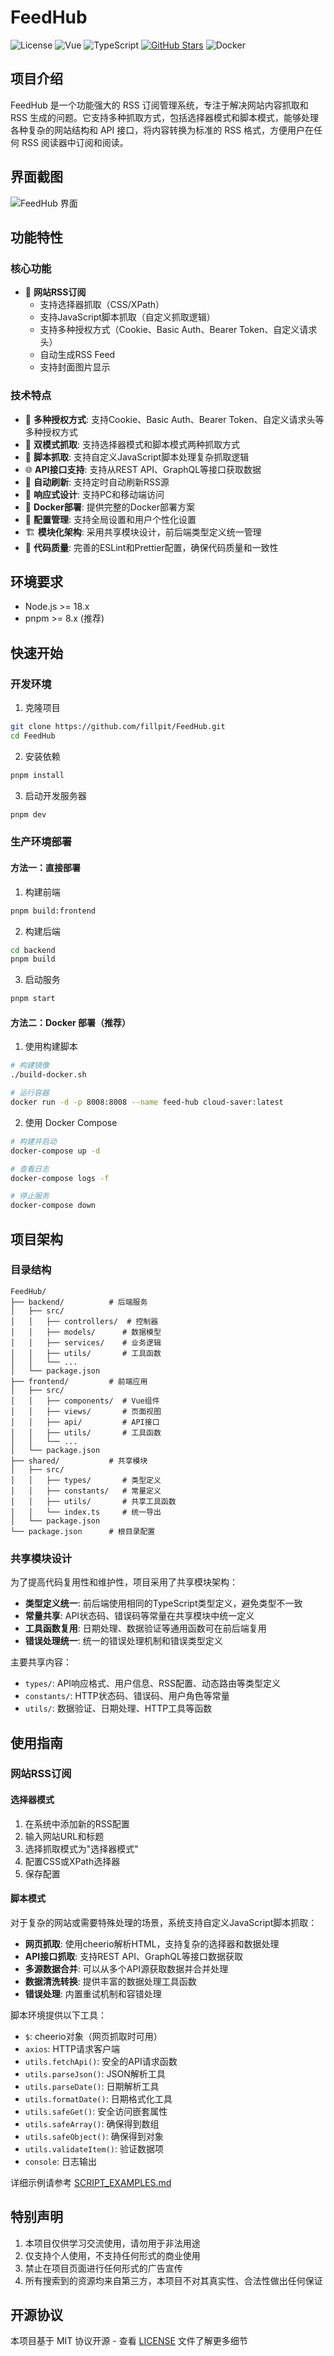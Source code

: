 # FeedHub

![License](https://img.shields.io/badge/license-MIT-blue.svg)
![Vue](https://img.shields.io/badge/vue-3.x-brightgreen.svg)
![TypeScript](https://img.shields.io/badge/typescript-5.x-blue.svg)
[![GitHub Stars](https://img.shields.io/github/stars/fillpit/FeedHub.svg?style=flat&logo=github)](https://github.com/fillpit/FeedHub)
![Docker](https://img.shields.io/docker/pulls/fillpit/feedhub.svg)

## 项目介绍

FeedHub 是一个功能强大的 RSS 订阅管理系统，专注于解决网站内容抓取和 RSS 生成的问题。它支持多种抓取方式，包括选择器模式和脚本模式，能够处理各种复杂的网站结构和 API 接口，将内容转换为标准的 RSS 格式，方便用户在任何 RSS 阅读器中订阅和阅读。

## 界面截图

![FeedHub 界面](https://raw.githubusercontent.com/fillpit/FeedHub/main/docs/img/img_1.png)

## 功能特性

### 核心功能

- 📰 **网站RSS订阅**
  - 支持选择器抓取（CSS/XPath）
  - 支持JavaScript脚本抓取（自定义抓取逻辑）
  - 支持多种授权方式（Cookie、Basic Auth、Bearer Token、自定义请求头）
  - 自动生成RSS Feed
  - 支持封面图片显示

### 技术特点

- 🔐 **多种授权方式**: 支持Cookie、Basic Auth、Bearer Token、自定义请求头等多种授权方式
- 🎯 **双模式抓取**: 支持选择器模式和脚本模式两种抓取方式
- 📝 **脚本抓取**: 支持自定义JavaScript脚本处理复杂抓取逻辑
- 🌐 **API接口支持**: 支持从REST API、GraphQL等接口获取数据
- 🔄 **自动刷新**: 支持定时自动刷新RSS源
- 📱 **响应式设计**: 支持PC和移动端访问
- 🐳 **Docker部署**: 提供完整的Docker部署方案
- 🔧 **配置管理**: 支持全局设置和用户个性化设置
- 🏗️ **模块化架构**: 采用共享模块设计，前后端类型定义统一管理
- 🔧 **代码质量**: 完善的ESLint和Prettier配置，确保代码质量和一致性



## 环境要求

- Node.js >= 18.x
- pnpm >= 8.x (推荐)

## 快速开始

### 开发环境

1. 克隆项目

```bash
git clone https://github.com/fillpit/FeedHub.git
cd FeedHub
```

2. 安装依赖

```bash
pnpm install
```

3. 启动开发服务器

```bash
pnpm dev
```

### 生产环境部署

#### 方法一：直接部署

1. 构建前端

```bash
pnpm build:frontend
```

2. 构建后端

```bash
cd backend
pnpm build
```

3. 启动服务

```bash
pnpm start
```

#### 方法二：Docker 部署（推荐）

1. 使用构建脚本

```bash
# 构建镜像
./build-docker.sh

# 运行容器
docker run -d -p 8008:8008 --name feed-hub cloud-saver:latest
```

2. 使用 Docker Compose

```bash
# 构建并启动
docker-compose up -d

# 查看日志
docker-compose logs -f

# 停止服务
docker-compose down
```

## 项目架构

### 目录结构

```
FeedHub/
├── backend/          # 后端服务
│   ├── src/
│   │   ├── controllers/  # 控制器
│   │   ├── models/      # 数据模型
│   │   ├── services/    # 业务逻辑
│   │   ├── utils/       # 工具函数
│   │   └── ...
│   └── package.json
├── frontend/         # 前端应用
│   ├── src/
│   │   ├── components/  # Vue组件
│   │   ├── views/       # 页面视图
│   │   ├── api/         # API接口
│   │   ├── utils/       # 工具函数
│   │   └── ...
│   └── package.json
├── shared/           # 共享模块
│   ├── src/
│   │   ├── types/       # 类型定义
│   │   ├── constants/   # 常量定义
│   │   ├── utils/       # 共享工具函数
│   │   └── index.ts     # 统一导出
│   └── package.json
└── package.json      # 根目录配置
```

### 共享模块设计

为了提高代码复用性和维护性，项目采用了共享模块架构：

- **类型定义统一**: 前后端使用相同的TypeScript类型定义，避免类型不一致
- **常量共享**: API状态码、错误码等常量在共享模块中统一定义
- **工具函数复用**: 日期处理、数据验证等通用函数可在前后端复用
- **错误处理统一**: 统一的错误处理机制和错误类型定义

主要共享内容：
- `types/`: API响应格式、用户信息、RSS配置、动态路由等类型定义
- `constants/`: HTTP状态码、错误码、用户角色等常量
- `utils/`: 数据验证、日期处理、HTTP工具等函数

## 使用指南

### 网站RSS订阅

#### 选择器模式

1. 在系统中添加新的RSS配置
2. 输入网站URL和标题
3. 选择抓取模式为"选择器模式"
4. 配置CSS或XPath选择器
5. 保存配置

#### 脚本模式

对于复杂的网站或需要特殊处理的场景，系统支持自定义JavaScript脚本抓取：

- **网页抓取**: 使用cheerio解析HTML，支持复杂的选择器和数据处理
- **API接口抓取**: 支持REST API、GraphQL等接口数据获取
- **多源数据合并**: 可以从多个API源获取数据并合并处理
- **数据清洗转换**: 提供丰富的数据处理工具函数
- **错误处理**: 内置重试机制和容错处理

脚本环境提供以下工具：
- `$`: cheerio对象（网页抓取时可用）
- `axios`: HTTP请求客户端
- `utils.fetchApi()`: 安全的API请求函数
- `utils.parseJson()`: JSON解析工具
- `utils.parseDate()`: 日期解析工具
- `utils.formatDate()`: 日期格式化工具
- `utils.safeGet()`: 安全访问嵌套属性
- `utils.safeArray()`: 确保得到数组
- `utils.safeObject()`: 确保得到对象
- `utils.validateItem()`: 验证数据项
- `console`: 日志输出

详细示例请参考 [SCRIPT_EXAMPLES.md](./SCRIPT_EXAMPLES.md)



## 特别声明

1. 本项目仅供学习交流使用，请勿用于非法用途
2. 仅支持个人使用，不支持任何形式的商业使用
3. 禁止在项目页面进行任何形式的广告宣传
4. 所有搜索到的资源均来自第三方，本项目不对其真实性、合法性做出任何保证

## 开源协议

本项目基于 MIT 协议开源 - 查看 [LICENSE](LICENSE) 文件了解更多细节
